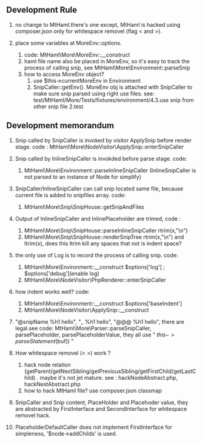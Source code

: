 
Development Rule
-----

1. no change to MtHaml.there's one except, MtHaml is hacked using composer.json only for whitespace removel (flag < and >).

2. place some variables at MoreEnv::options.
    1. code: MtHaml\More\MoreEnv::__construct
    2. haml file name also be placed in MoreEnv, so it's easy to track the process of calling snip, see MtHaml\More\Environment::parseSnip
    3. how to access MoreEnv object?
        1. use $this->currentMoreEnv in Environment
        2. SnipCaller::getEnv(). MoreEnv obj is attached with SnipCaller to make sure snip parsed using right use files.
            see: test/MtHaml/More/Tests/fixtures/environment/4.3.use snip from other snip file 2.test


Development memorandum
--------

1. Snip called by SnipCaller is invoked by visitor ApplySnip before render stage.  code : MtHaml\More\NodeVisitor\ApplySnip::enterSnipCaller

2. Snip called by InlineSnipCaller is invokded before parse stage.  code:
    1. MtHaml\More\Environment::parseInlineSnipCaller  (InlineSnipCaller is not parsed to an instance of Node for simplify)

3. SnipCaller/InlineSnipCaller can call snip located same file, because current file is added to snipfiles array. code:
    1. MtHaml\More\Snip\SnipHouse::getSnipAndFiles

4. Output of InlineSnipCaller and InlinePlaceholder are trimed, code :
    1. MtHaml\More\Snip\SnipHouse::parseInlineSnipCaller   rtrim(x,"\n")
    2. MtHaml\More\Snip\SnipHouse::renderSnipTree   rtrim(x,"\n") and ltrim(x), does this ltrim kill any spaces that not is indent space?

5. the only use of Log is to record the process of calling snip. code:
    1. MtHaml\More\Environment::__construct  $options['log'] ; $options['debug'](enable log)
    2. MtHaml\More\NodeVisitor\PhpRenderer::enterSnipCaller

6. how indent works well? code:
    1. MtHaml\More\Environment::__construct  $options['baseIndent']
    2. MtHaml\More\NodeVisitor\ApplySnip::__construct

7. "@snipName %h1 hello", "_ %h1 hello", "@@@ %h1 hello", there are legal.see code: MtHaml\More\Parser::parseSnipCaller, parsePlaceholder, parsePlaceholderValue, they all use " $this->parseStatement($buf)) "

8. How whitespace removel (< >) work ?
	1. hack node relation (getParent/getNextSibling/getPreviousSibling/getFirstChild/getLastChild) . maybe it's not jet mature. see : hackNodeAbstract.php, hackNestAbstract.php
	2. how to hack MtHaml file? use composer.json classmap

9. SnipCaller and Snip content, PlaceHolder and Placehoder value, they are abstracted by FirstInterface and SecondInterface for whitespace removel hack.

10. PlaceholderDefaultCaller does not implement FirstInterface for simpleness, '$node->addChilds' is used.

